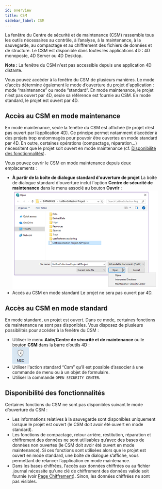 ```yaml
---
id: overview
title: CSM
sidebar_label: CSM
---
```


La fenêtre du Centre de sécurité et de maintenance (CSM) rassemble tous les outils nécessaires au contrôle, à l’analyse, à la maintenance, à la sauvegarde, au compactage et au chiffrement des fichiers de données et de structure. Le CSM est disponible dans toutes les applications 4D : 4D monoposte, 4D Server ou 4D Desktop.

**Note :** La fenêtre du CSM n'est pas accessible depuis une application 4D distante.

Vous pouvez accéder à la fenêtre du CSM de plusieurs manières. Le mode d’accès détermine également le mode d’ouverture du projet d'application : mode “maintenance” ou mode “standard”. En mode maintenance, le projet n’est pas ouvert par 4D, seule sa référence est fournie au CSM. En mode standard, le projet est ouvert par 4D.

## Accès au CSM en mode maintenance

En mode maintenance, seule la fenêtre du CSM est affichée (le projet n’est pas ouvert par l’application 4D). Ce principe permet notamment d’accéder à des projets trop endommagés pour pouvoir être ouvertes en mode standard par 4D. En outre, certaines opérations (compactage, réparation...) nécessitent que le projet soit ouvert en mode maintenance (cf. [Disponibilité des fonctionnalités](#feature-availability)).

Vous pouvez ouvrir le CSM en mode maintenance depuis deux emplacements :

- **À partir de la boîte de dialogue standard d'ouverture de projet**
  La boîte de dialogue standard d'ouverture inclut l'option **Centre de sécurité de maintenance** dans le menu associé au bouton **Ouvrir** :
  ![](../assets/en/MSC/MSC_standardOpen.png)
- Accès au CSM en mode standard Le projet ne sera pas ouvert par 4D.

## Accès au CSM en mode standard

En mode standard, un projet est ouvert. Dans ce mode, certaines fonctions de maintenance ne sont pas disponibles. Vous disposez de plusieurs possibilités pour accéder à la fenêtre du CSM :

- Utiliser le menu **Aide/Centre de sécurité et de maintenance** ou le bouton **CSM** dans la barre d’outils 4D :\
  ![](../assets/en/MSC/mscicon.png)
- Utiliser l'action standard “Csm” qu’il est possible d’associer à une commande de menu ou à un objet de formulaire.
- Utiliser la commande `OPEN SECURITY CENTER`.

## Disponibilité des fonctionnalités

Certaines fonctions du CSM ne sont pas disponibles suivant le mode d’ouverture du CSM :

- Les informations relatives à la sauvegarde sont disponibles uniquement lorsque le projet est ouvert (le CSM doit avoir été ouvert en mode standard).
- Les fonctions de compactage, retour arrière, restitution, réparation et chiffrement des données ne sont utilisables qu’avec des bases de données non ouvertes (le CSM doit avoir été ouvert en mode maintenance). Si ces fonctions sont utilisées alors que le projet est ouvert en mode standard, une boîte de dialogue s’affiche, vous permettant de relancer l’application en mode maintenance.
- Dans les bases chiffrées, l'accès aux données chiffrées ou au fichier .journal nécessite qu'une clé de chiffrement des données valide soit fournie (voir [Page Chiffrement](encrypt.md)). Sinon, les données chiffrées ne sont pas visibles.
